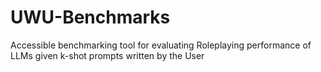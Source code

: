 # UWU-Benchmarks
 Accessible benchmarking tool for evaluating Roleplaying performance of LLMs given k-shot prompts written by the User
